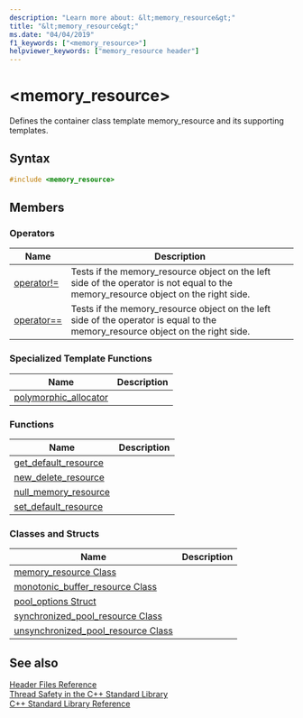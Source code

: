 ```yaml
---
description: "Learn more about: &lt;memory_resource&gt;"
title: "&lt;memory_resource&gt;"
ms.date: "04/04/2019"
f1_keywords: ["<memory_resource>"]
helpviewer_keywords: ["memory_resource header"]
---
```

# &lt;memory_resource&gt;

Defines the container class template memory_resource and its supporting templates.

## Syntax

```cpp
#include <memory_resource>
```

## Members

### Operators

|Name|Description|
|-|-|
|[operator!=](../standard-library/memory-resource-operators.md#op_neq)|Tests if the memory_resource object on the left side of the operator is not equal to the memory_resource object on the right side.|
|[operator==](../standard-library/memory-resource-operators.md#op_eq_eq)|Tests if the memory_resource object on the left side of the operator is equal to the memory_resource object on the right side.|

### Specialized Template Functions

|Name|Description|
|-|-|
|[polymorphic_allocator](../standard-library/memory-resource-functions.md#poly_alloc)||

### Functions

|Name|Description|
|-|-|
|[get_default_resource](../standard-library/memory-resource-functions.md#get_default)||
|[new_delete_resource](../standard-library/memory-resource-functions.md#new_delete)||
|[null_memory_resource](../standard-library/memory-resource-functions.md#null_memory)||
|[set_default_resource](../standard-library/memory-resource-functions.md#set_default)||

### Classes and Structs

|Name|Description|
|-|-|
|[memory_resource Class](../standard-library/memory-resource-class.md)||
|[monotonic_buffer_resource Class](../standard-library/monotonic-buffer-resource-class.md)||
|[pool_options Struct](../standard-library/pool-options-structure.md)||
|[synchronized_pool_resource Class](../standard-library/synchronized-pool-resource-class.md)||
|[unsynchronized_pool_resource Class](../standard-library/unsynchronized-pool-resource-class.md)||

## See also

[Header Files Reference](../standard-library/cpp-standard-library-header-files.md)\
[Thread Safety in the C++ Standard Library](../standard-library/thread-safety-in-the-cpp-standard-library.md)\
[C++ Standard Library Reference](../standard-library/cpp-standard-library-reference.md)
